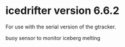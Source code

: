 # icedrifter version 6.6.2

For use with the serial version of the gtracker.

buoy sensor to monitor iceberg melting

